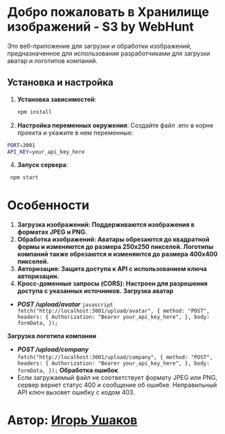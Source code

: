 # Добро пожаловать в Хранилище изображений - S3 by WebHunt 

Это веб-приложение для загрузки и обработки изображений, предназначенное для использования разработчиками для загрузки аватар и логотипов компаний.

## Установка и настройка

1. **Установка зависимостей**:
   ```bash
   npm install
   ```

2. **Настройка переменных окружения**:
Создайте файл .env в корне проекта и укажите в нем переменные:
  ```bash
  PORT=3001
  API_KEY=your_api_key_here
   ```

4. **Запуск сервера**:
 ```bash
  npm start
  ```
# Особенности
1. **Загрузка изображений: Поддерживаются изображения в форматах JPEG и PNG.**
2. **Обработка изображений: Аватары обрезаются до квадратной формы и изменяются до размера 250x250 пикселей. Логотипы компаний также обрезаются и изменяются до размера 400x400 пикселей.**
3. **Авторизация: Защита доступа к API с использованием ключа авторизации.**
4. **Кросс-доменные запросы (CORS): Настроен для разрешения доступа с указанных источников.**
**Загрузка аватар**
- ***POST /upload/avatar***
``javascript
fetch("http://localhost:3001/upload/avatar", {
  method: "POST",
  headers: {
    Authorization: "Bearer your_api_key_here",
  },
  body: formData,
});``

**Загрузка логотипа компании**
- ***POST /upload/company***
``fetch("http://localhost:3001/upload/company", {
  method: "POST",
  headers: {
    Authorization: "Bearer your_api_key_here",
  },
  body: formData,
});``
**Обработка ошибок**
- Если загружаемый файл не соответствует формату JPEG или PNG, сервер вернет статус 400 и сообщение об ошибке.
Неправильный API ключ вызовет ошибку с кодом 403.
# Автор: [Игорь Ушаков](https://github.com/IgorUshakov05) 
